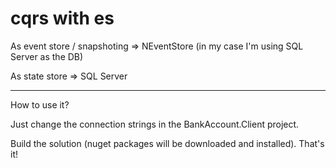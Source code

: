 # cqrs with es

As event store / snapshoting => NEventStore (in my case I'm using SQL Server as the DB)

As state store => SQL Server

---------------------------------------------------------------------------------------

How to use it?

Just change the connection strings in the BankAccount.Client project. 

Build the solution (nuget packages will be downloaded and installed).
That's it!
